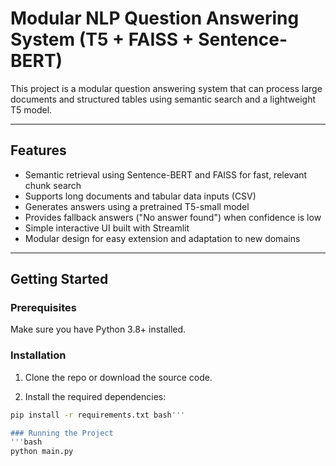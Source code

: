 # Modular NLP Question Answering System (T5 + FAISS + Sentence-BERT)

This project is a modular question answering system that can process large documents and structured tables using semantic search and a lightweight T5 model.

---

## Features

- Semantic retrieval using Sentence-BERT and FAISS for fast, relevant chunk search
- Supports long documents and tabular data inputs (CSV)
- Generates answers using a pretrained T5-small model
- Provides fallback answers ("No answer found") when confidence is low
- Simple interactive UI built with Streamlit
- Modular design for easy extension and adaptation to new domains

---

## Getting Started

### Prerequisites

Make sure you have Python 3.8+ installed.

### Installation

1. Clone the repo or download the source code.

2. Install the required dependencies:
```bash
pip install -r requirements.txt bash'''

### Running the Project
'''bash
python main.py
